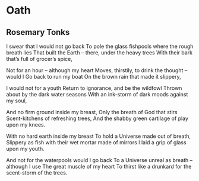 # Oath
## Rosemary Tonks
I swear that I would not go back
To pole the glass fishpools where the rough breath lies
That built the Earth – there, under the heavy trees
With their bark that’s full of grocer’s spice,

Not for an hour – although my heart
Moves, thirstily, to drink the thought – would I
Go back to run my boat
On the brown rain that made it slippery,

I would not for a youth
Return to ignorance, and be the wildfowl
Thrown about by the dark water seasons
With an ink-storm of dark moods against my soul,

And no firm ground inside my breast,
Only the breath of God that stirs
Scent-kitchens of refreshing trees,
And the shabby green cartilage of play upon my knees.

With no hard earth inside my breast
To hold a Universe made out of breath,
Slippery as fish with their wet mortar made of mirrors
I laid a grip of glass upon my youth.

And not for the waterpools would I go back
To a Universe unreal as breath – although I use
The great muscle of my heart
To thirst like a drunkard for the scent-storm of the trees.